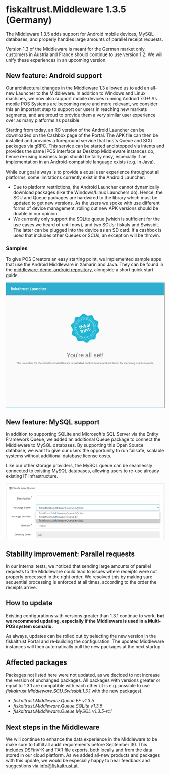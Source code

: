 # fiskaltrust.Middleware 1.3.5 (Germany)
The Middleware 1.3.5 adds support for Android mobile devices, MySQL databases, and properly handles large amounts of parallel receipt requests.

<div class="alert alert-warning" role="alert" style="border-radius: 0">Version 1.3 of the Middleware is meant for the German market only, customers in Austria and France should continue to use version 1.2. We will unify these experiences in an upcoming version.</div>

## New feature: Android support
Our architectural changes in the Middleware 1.3 allowed us to add an all-new Launcher to the Middleware. In addition to Windows and Linux machines, we now also support mobile devices running Android 7.0+! As mobile POS Systems are becoming more and more relevant, we consider this an important step to support our users in reaching new markets segments, and are proud to provide them a very similar user experience over as many platforms as possible.

Starting from today, an RC version of the Android Launcher can be downloaded on the Cashbox page of the Portal. The APK file can then be installed and provides a foreground service that hosts Queue and SCU packages via gRPC. This service can be started and stopped via intents and provides the same IPOS interface as Desktop Middleware instances do, hence re-using business logic should be fairly easy, especially if an implementation in an Android-compatible language exists (e.g. in Java).

While our goal always is to provide a equal user experience throughout all platforms, some limitations currently exist in the Android Launcher:
- Due to platform restrictions, the Android Launcher cannot dynamically download packages (like the Windows/Linux Launchers do). Hence, the SCU and Queue packages are hardwired to the library which must be updated to get new versions. As the users we spoke with use different forms of device management, rolling out new APK versions should be doable in our opinion.
- We currently only support the SQLite queue (which is sufficient for the use cases we heard of until now), and two SCUs: fiskaly and Swissbit. The latter can be plugged into the device as an SD card. If a cashbox is used that includes other Queues or SCUs, an exception will be thrown.

### Samples
To give POS Creators an easy starting point, we implemented sample apps that use the Android Middleware in Xamarin and Java. They can be found in the [middleware-demo-android repository](https://github.com/fiskaltrust/middleware-demo-android), alongside a short quick start guide.


![android](images/1.3.5/android.png)

## New feature: MySQL support
In addition to supporting SQLite and Microsoft's SQL Server via the Entity Framework Queue, we added an additional Queue package to connect the Middleware to MySQL databases. By supporting this Open Source database, we want to give our users the opportunity to run failsafe, scalable systems without additional database license costs. 

Like our other storage providers, the MySQL queue can be seamlessly connected to existing MySQL databases, allowing users to re-use already existing IT infrastructure. 

![mysql](images/1.3.5/mysql.png)

## Stability improvement: Parallel requests
In our internal tests, we noticed that sending large amounts of parallel requests to the Middleware could lead to issues where receipts were not properly processed in the right order. We resolved this by making sure sequential processing is enforced at all times, according to the order the receipts arrive.

## How to update
Existing configurations with versions greater than 1.3.1 continue to work, **but we recommend updating, especially if the Middleware is used in a Multi-POS system scenario.**

As always, updates can be rolled out by selecting the new version in the fiskaltrust.Portal and re-building the configuration. The updated Middleware instances will then automatically pull the new packages at the next startup.

## Affected packages
Packages not listed here were not updated, as we decided to not increase the version of unchanged packages. All packages with versions greater or equal to 1.3.1 are compatible with each other (it is e.g. possible to use _fiskaltrust.Middleware.SCU.Swissbit.1.3.1_ with the new packages).

- _fiskaltrust.Middleware.Queue.EF v1.3.5_
- _fiskaltrust.Middleware.Queue.SQLite v1.3.5_
- _fiskaltrust.Middleware.Queue.MySQL v1.3.5-rc1_

## Next steps in the Middleware
We will continue to enhance the data experience in the Middleware to be make sure to fulfill all audit requirements before September 30. This includes DSFinV-K and TAR file exports, both locally and from the data stored in our cloud platform. As we added all-new products and packages with this update, we would be especially happy to hear feedback and suggestions via [info@fiskaltrust.at](mailto:info@fiskaltrust.at).
